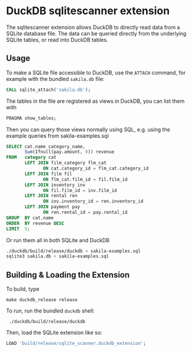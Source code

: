 # DuckDB sqlitescanner extension

The sqlitescanner extension allows DuckDB to directly read data from a SQLite database file. The data can be queried directly from the underlying SQLite tables, or read into DuckDB tables.

## Usage

To make a SQLite file accessible to DuckDB, use the `ATTACH` command, for example with the bundled `sakila.db` file:
```sql
CALL sqlite_attach('sakila.db');
```

The tables in the file are registered as views in DuckDB, you can list them with
```sql
PRAGMA show_tables;
```

Then you can query those views normally using SQL, e.g. using the example queries from sakila-examples.sql

```sql
SELECT cat.name category_name, 
       Sum(Ifnull(pay.amount, 0)) revenue 
FROM   category cat 
       LEFT JOIN film_category flm_cat 
              ON cat.category_id = flm_cat.category_id 
       LEFT JOIN film fil 
              ON flm_cat.film_id = fil.film_id 
       LEFT JOIN inventory inv 
              ON fil.film_id = inv.film_id 
       LEFT JOIN rental ren 
              ON inv.inventory_id = ren.inventory_id 
       LEFT JOIN payment pay 
              ON ren.rental_id = pay.rental_id 
GROUP  BY cat.name 
ORDER  BY revenue DESC 
LIMIT  5; 
```


Or run them all in both SQLite and DuckDB
```bash
./duckdb/build/release/duckdb < sakila-examples.sql
sqlite3 sakila.db < sakila-examples.sql
```

## Building & Loading the Extension

To build, type 
```
make duckdb_release release
```

To run, run the bundled `duckdb` shell:
```
 ./duckdb/build/release/duckdb 
```

Then, load the SQLite extension like so:
```SQL
LOAD 'build/release/sqlite_scanner.duckdb_extension';
```

